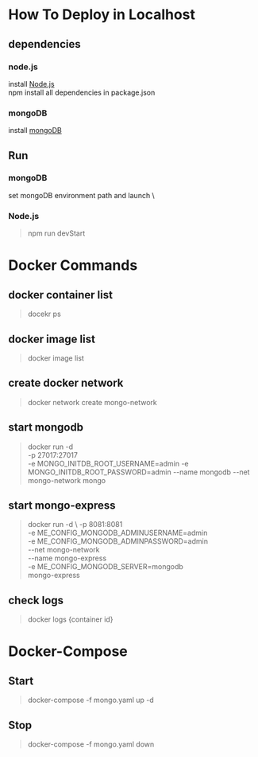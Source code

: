 # How To Deploy in Localhost
## dependencies
### node.js
install [Node.js](https://nodejs.org) \
npm install all dependencies in package.json
### mongoDB
install [mongoDB](https://www.edureka.co/blog/install-mongodb-on-mac/#:~:text=1%20Again%20open%20the%20terminal%20application%20on%20your,your%20Mac%20keyboard%20to%20stop%20the%20MongoDb%20daemon.)

## Run
### mongoDB
set mongoDB environment path and launch \
### Node.js
> npm run devStart






# Docker Commands

## docker container list
> docekr ps

## docker image list
> docker image list

## create docker network
> docker network create mongo-network

## start mongodb
> docker run -d \
-p 27017:27017 \
-e MONGO_INITDB_ROOT_USERNAME=admin
-e MONGO_INITDB_ROOT_PASSWORD=admin
--name mongodb
--net mongo-network 
mongo

## start mongo-express
> docker run -d \                                                        -p 8081:8081 \
-e ME_CONFIG_MONGODB_ADMINUSERNAME=admin \
-e ME_CONFIG_MONGODB_ADMINPASSWORD=admin \
--net mongo-network \
--name mongo-express \
-e ME_CONFIG_MONGODB_SERVER=mongodb \
mongo-express

## check logs
> docker logs {container id}

# Docker-Compose
## Start
> docker-compose -f mongo.yaml up -d

## Stop
> docker-compose -f mongo.yaml down
